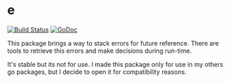 # e

[![Build Status](https://travis-ci.org/fcavani/e.svg?branch=master)](https://travis-ci.org/fcavani/e) [![GoDoc](https://godoc.org/github.com/fcavani/e?status.svg)](https://godoc.org/github.com/fcavani/e)

This package brings a way to stack errors for future reference. There are
tools to retrieve this errors and make decisions during run-time.

It's stable but its not for use. I made this package only for use in my
others go packages, but I decide to open it for compatibility reasons.